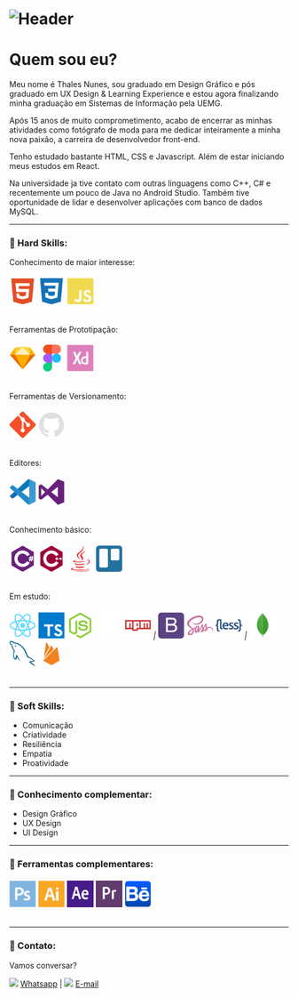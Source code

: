 # ![Header]( https://thalesnunes.com.br/github/header.png )

#  Quem sou eu?

Meu nome é Thales Nunes, sou graduado em Design Gráfico e pós graduado em UX Design & Learning Experience e estou agora finalizando minha graduação em Sistemas de Informação pela UEMG.

Após 15 anos de muito comprometimento, acabo de encerrar as minhas atividades como fotógrafo de moda para me dedicar inteiramente a minha nova paixão, a carreira  de desenvolvedor front-end.

Tenho estudado bastante HTML, CSS e Javascript. Além de estar iniciando meus estudos em React.

Na universidade ja tive contato com outras linguagens como C++, C# e recentemente um pouco de Java no Android Studio. Também tive oportunidade de lidar e desenvolver aplicações com banco de dados MySQL.

------

### :rocket: Hard Skills:

Conhecimento de maior interesse:

###### <img src="icons/html5-plain.svg" width="48"> <img src="icons/css3-plain.svg" width="48"> <img src="icons/javascript-plain.svg" width="48">

Ferramentas de Prototipação:

###### <img src="icons/sketch-original.svg" width="48"> <img src="icons/figma-original.svg" width="48"> <img src="icons/xd-plain.svg" width="48">

Ferramentas de Versionamento:

###### <img src="icons/git-original.svg" width="48"> <img src="icons/github-original.svg" width="48">

Editores:

###### <img src="icons/vscode-original.svg" width="48"> <img src="icons/visualstudio-plain.svg" width="48">

Conhecimento básico:

###### <img src="icons/csharp-plain.svg" width="48"> <img src="icons/cplusplus-plain.svg" width="48"> <img src="icons/java-plain.svg" width="48"> <img src="icons/trello-plain.svg" width="48">

Em estudo:

###### <img src="icons/react-original.svg" width="48"> <img src="icons/typescript-original.svg" width="48"> <img src="icons/nodejs-plain.svg" width="48"> <img src="icons/express-original.svg" width="48"> <img src="icons/npm-original-wordmark.svg" width="48">  |  <img src="icons/bootstrap-plain.svg" width="48"> <img src="icons/sass-original.svg" width="48"> <img src="icons/less-plain-wordmark.svg" width="48">  |  <img src="icons/mongodb-original.svg" width="48"> <img src="icons/mysql-plain.svg" width="48"> <img src="icons/firebase-plain.svg" width="48">

------

### :rocket: Soft Skills:

- Comunicação
- Criatividade
- Resiliência
- Empatia
- Proatividade

------

### :rocket: Conhecimento complementar:

- Design Gráfico
- UX Design
- UI Design

------

###  :rocket: Ferramentas complementares:

###### 	<img src="icons/photoshop-plain.svg" width="48"> <img src="icons/illustrator-plain.svg" width="48"> <img src="icons/aftereffects-plain.svg" width="48"> <img src="icons/premierepro-plain.svg" width="48" > <img src="icons/behance-original.svg" width="48">

------

###  :rocket: Contato:

Vamos conversar? 

<img src="https://thalesnunes.com.br/github/whatsapp.svg" width="30"> [Whatsapp](https://api.whatsapp.com/send?phone=5535997438652) | <img src="https://thalesnunes.com.br/github/email.svg" width="30"> [E-mail](mailto:thales.o.nunes@gmail.com)

